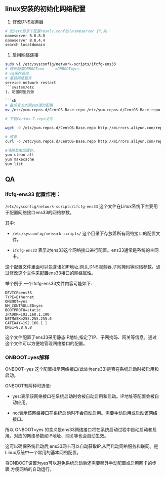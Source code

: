 ## linux安装的初始化网络配置

1. 修改DNS服务器

```sh
# 到/etc目录下配置resolv.conf加入nameserver IP,如： 
nameserver 8.8.8.8 
nameserver 8.8.4.4 
search localdomain 
```

1. 启用网络连接

```sh
sudo vi /etc/sysconfig/network-scripts/ifcfg-ens33
# 修改配置ONBOOT=no----->ONBOOT=yes
# wq保存退出
# 重启网络服务
service network restart
```system/etc   
1. 配置阿里云源

```sh
# 备份官方的原yum源的配置
mv /etc/yum.repos.d/CentOS-Base.repo /etc/yum.repos.d/CentOS-Base.repo.backup

# 下载Centos-7.repo文件

wget -O /etc/yum.repos.d/CentOS-Base.repo http://mirrors.aliyun.com/repo/Centos-7.repo

# 或者
curl -o /etc/yum.repos.d/CentOS-Base.repo http://mirrors.aliyun.com/repo/Centos-7.repoyum in

#清除及生成缓存。
yum clean all
yum makecache
yum list

```

## QA
### ifcfg-ens33 配置作用：

`/etc/sysconfig/network-scripts/ifcfg-ens33` 这个文件在Linux系统下主要用于配置网络接口ens33的网络参数。

其中:

- `/etc/sysconfig/network-scripts/` 这个目录下存放着所有网络接口的配置文件。

- `ifcfg-ens33` 表示对ens33这个网络接口进行配置。ens33通常是系统的主网卡。

这个配置文件里面可以包含诸如IP地址,网关,DNS服务器,子网掩码等网络参数。通过修改这个文件来配置ens33接口的网络属性。

举个例子,一个ifcfg-ens33文件内容可能如下:

```
DEVICE=ens33
TYPE=Ethernet
ONBOOT=yes
NM_CONTROLLED=yes
BOOTPROTO=static
IPADDR=192.168.1.100
NETMASK=255.255.255.0
GATEWAY=192.168.1.1
DNS1=8.8.8.8
```

这个文件配置了ens33采用静态IP地址,指定了IP、子网掩码、网关等信息。通过这个文件可以方便地管理网络接口的配置。

### ONBOOT=yes解释
ONBOOT=yes 这个配置指示网络接口(此处为ens33)是否在系统启动时被启用和启动。

ONBOOT有两种可选值:

- yes:表示该网络接口在系统启动时会被自动启用和启动。IP地址等配置会被自动应用。

- no:表示该网络接口在系统启动时不会自动启用。需要手动启用或启动该网络接口。

所以 ONBOOT=yes 的含义是ens33网络接口将在系统启动过程中自动启动和启用。对应的网络参数如IP地址、网关等也会自动生效。

这可以确保系统启动后,ens33网卡可以自动获取IP,从而启动网络服务和联网。是Linux系统中一个常用的基本网络配置。

将ONBOOT设置为yes可以避免系统启动后还需要额外手动配置或启用网卡的步骤,方便网络的自动运行。